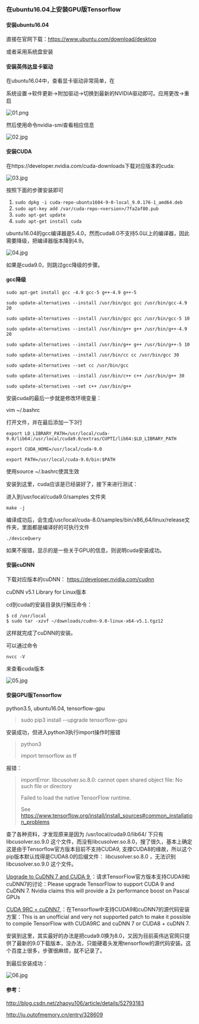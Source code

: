 ### 在ubuntu16.04上安装GPU版Tensorflow

#### 安装ubuntu16.04

直接在官网下载：https://www.ubuntu.com/download/desktop

或者采用系统盘安装

#### 安装英伟达显卡驱动

在ubuntu16.04中，查看显卡驱动非常简单，在

系统设置->软件更新->附加驱动->切换到最新的NVIDIA驱动即可。应用更改->重启

![01.png](https://github.com/ChaoZeyi/software/blob/master/cuda9.0+tensorflow_gpu/pics/01.png?raw=true)

然后使用命令nvidia-smi查看相应信息

![02.jpg](https://github.com/ChaoZeyi/software/blob/master/cuda9.0+tensorflow_gpu/pics/02.jpg?raw=true)

#### 安装CUDA

在https://developer.nvidia.com/cuda-downloads下载对应版本的cuda:

![03.jpg](https://github.com/ChaoZeyi/software/blob/master/cuda9.0+tensorflow_gpu/pics/03.jpg?raw=true)

按照下面的步骤安装即可

1. `sudo dpkg -i cuda-repo-ubuntu1604-9-0-local_9.0.176-1_amd64.deb`
2. `sudo apt-key add /var/cuda-repo-<version>/7fa2af80.pub`
3. `sudo apt-get update`
4. `sudo apt-get install cuda`

ubuntu16.04的gcc编译器是5.4.0，然而cuda8.0不支持5.0以上的编译器，因此需要降级，把编译器版本降到4.9。

![04.jpg](https://github.com/ChaoZeyi/software/blob/master/cuda9.0+tensorflow_gpu/pics/04.jpg?raw=true)

如果是cuda9.0，则跳过gcc降级的步骤。

#### gcc降级

```
sudo apt-get install gcc -4.9 gcc-5 g++-4.9 g++-5

sudo update-alternatives --install /usr/bin/gcc gcc /usr/bin/gcc-4.9 20

sudo update-alternatives --install /usr/bin/gcc gcc /usr/bin/gcc-5 10

sudo update-alternatives --install /usr/bin/g++ g++ /usr/bin/g++-4.9 20

sudo update-alternatives --install /usr/bin/g++ g++ /usr/bin/g++-5 10

sudo update-alternatives --install /usr/bin/cc cc /usr/bin/gcc 30

sudo update-alternatives --set cc /usr/bin/gcc

sudo update-alternatives --install /usr/bin/c++ c++ /usr/bin/g++ 30

sudo update-alternatives --set c++ /usr/bin/g++
```

安装cuda的最后一步就是修改环境变量：

vim ~/.bashrc

打开文件，并在最后添加一下3行

```
export LD_LIBRARY_PATH=/usr/local/cuda-9.0/lib64:/usr/local/cuda9.0/extras/CUPTI/lib64:$LD_LIBRARY_PATH

export CUDA_HOME=/usr/local/cuda-9.0

export PATH=/usr/local/cuda-9.0/bin:$PATH
```

使用source ~/.bashrc使其生效

安装到这里，cuda应该是已经装好了，接下来进行测试：

进入到/usr/local/cuda9.0/samples 文件夹

```
make -j
```

编译成功后，会生成/usr/local/cuda-8.0/samples/bin/x86_64/linux/release文件夹，里面都是编译好的可执行文件

```
./deviceQuery
```

如果不报错，显示的是一些关于GPU的信息，则说明cuda安装成功。

#### 安装cuDNN

下载对应版本的cuDNN： <https://developer.nvidia.com/cudnn>

cuDNN v5.1 Library for Linux版本

cd到cuda的安装目录执行解压命令：

```
$ cd /usr/local
$ sudo tar -xzvf ~/downloads/cudnn-9.0-linux-x64-v5.1.tgz12
```

这样就完成了cuDNN的安装。

可以通过命令

```
nvcc -V
```

来查看cuda版本

![05.jpg](https://github.com/ChaoZeyi/software/blob/master/cuda9.0+tensorflow_gpu/pics/05.jpg?raw=true)

#### 安装GPU版Tensorflow

python3.5, ubuntu16.04, tensorflow-gpu

> sudo pip3 install --upgrade tensorflow-gpu

安装成功，但进入python3执行import操作时报错

> python3
>
> import tensorflow as tf

报错：

> importError: libcusolver.so.8.0: cannot open shared object file: No such file or directory
>
> Failed to load the native TensorFlow runtime.
>
> See https://www.tensorflow.org/install/install_sources#common_installation_problems

查了各种资料，才发现原来是因为 /usr/local/cuda9.0/lib64/ 下只有 libcusolver.so.9.0 这个文件，而没有libcusolver.so.8.0，搜了很久，基本上确定这是由于Tensorflow官方版本目前不支持CUDA9, 支撑CUDA8的缘故，所以这个pip版本默认找得是CUDA8.0的后缀文件： libcusolver.so.8.0 ，无法识别 libcusolver.so.9.0 这个文件。

[Upgrade to CuDNN 7 and CUDA 9 ](https://github.com/tensorflow/tensorflow/issues/12052)：请求TensorFlow官方版本支持CUDA9和cuDNN7的讨论：Please upgrade TensorFlow to support CUDA 9 and CuDNN 7. Nvidia claims this will provide a 2x performance boost on Pascal GPUs

 [CUDA 9RC + cuDNN7 ](https://github.com/tensorflow/tensorflow/issues/12474)：在Tensorflow中支持CUDA9和cuDNN7的源代码安装方案：This is an unofficial and very not supported patch to make it possible to compile TensorFlow with CUDA9RC and cuDNN 7 or CUDA8 + cuDNN 7.

安装到这里，其实最好的办法是把cuda9.0换为8.0，又因为目前英伟达官网只提供了最新的9.0下载版本，没办法，只能硬着头发用tensorflow的源代码安装。这个百度上很多，步骤很麻烦，就不记录了。

到最后安装成功：

![06.jpg](https://github.com/ChaoZeyi/software/blob/master/cuda9.0+tensorflow_gpu/pics/06.jpg?raw=true)

#### 参考：

http://blog.csdn.net/zhaoyu106/article/details/52793183

http://ju.outofmemory.cn/entry/328609